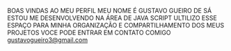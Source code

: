 BOAS VINDAS AO MEU PERFIL
MEU NOME É GUSTAVO GUEIRO DE SÁ
ESTOU ME DESENVOLVENDO NA ÁREA DE JAVA SCRIPT
ULTILIZO ESSE ESPAÇO PARA MINHA ORGANIZAÇÃO E COMPARTILHAMENTO DOS MEUS PROJETOS
VOCE PODE ENTRAR EM CONTATO COMIGO 
gustavogueiro3@gmail.com
